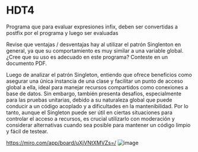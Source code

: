 # HDT4
 Programa que para evaluar expresiones infix, deben ser convertidas a postfix por el programa y luego ser evaluadas

Revise que ventajas / desventajas hay al utilizar el patrón Singlenton en general, ya que su comportamiento es muy 
similar a una variable global. ¿Cree que su uso es adecuado en este programa? Conteste en un documento PDF.

Luego de analizar el patrón Singleton, entiendo que ofrece beneficios como asegurar una única instancia de una clase y facilitar un punto de acceso global a ella, ideal para manejar recursos compartidos como conexiones a base de datos. Sin embargo, también presenta desafíos, especialmente para las pruebas unitarias, debido a su naturaleza global que puede conducir a un código acoplado y a dificultades en la mantenibilidad. Por lo tanto, aunque el Singleton puede ser útil en ciertas situaciones para controlar el acceso a recursos, es crucial utilizarlo con moderación y considerar alternativas cuando sea posible para mantener un código limpio y fácil de testear.


https://miro.com/app/board/uXjVNtXMVZs=/
![image](https://github.com/Vann06/HDT4/assets/128996354/a38c08ff-5911-4dfb-9abb-126dcdb0b5bc)
